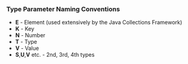### Type Parameter Naming Conventions
 - **E** - Element (used extensively by the Java Collections Framework)
 - **K** - Key
 - **N** - Number
 - **T** - Type
 - **V** - Value
 - **S**,**U**,**V** etc. - 2nd, 3rd, 4th types